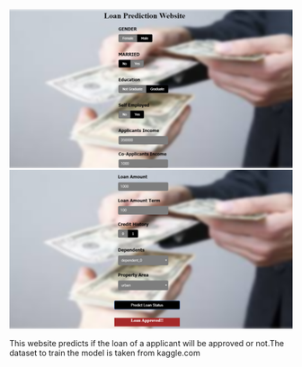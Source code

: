 ![](/client/ui2.png)
![](/client/ui1.png)

 This website predicts if the loan of a applicant will be approved or not.The dataset to train the model is taken from kaggle.com
